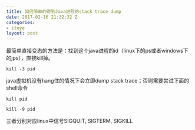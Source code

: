 ```yaml
---
title: 如何简单的得到Java进程的stack trace dump
date: 2017-02-16 21:32:32 Z
categories:
- iteye
layout: post
---
```


最简单直接变态的方法是：找到这个java进程的id（linux下的ps或者windows下的jps），直接kill掉。

```
kill -3 pid
```

java虚拟机没有hang住的情况下会立即dump stack trace；否则需要尝试下面的shell命令

```
kill pid
```

```
kill -9 pid
```

三者分别对应linux中信号SIGQUIT, SIGTERM, SIGKILL

